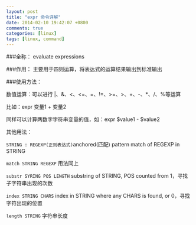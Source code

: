 ```yaml
---
layout: post
title: "expr 命令详解"
date: 2014-02-10 19:42:07 +0800
comments: true
categories: [linux]
tags: [linux, command]
---
```

###全称：
evaluate expressions

###作用：
主要用于四则运算，将表达式的运算结果输出到标准输出
<!--more-->
###使用方法：

数值运算：可以进行 |、&、<、<=、=、!=、>=、>、+、-、*、/、%等运算

比如：expr 变量1 + 变量2

同样可以计算两数字字符串变量的值，如：expr $value1 - $value2

其他用法：

`STRING : REGEXP(正则表达式)`anchored(匹配) pattern match of REGEXP in STRING

`match STRING REGEXP`     用法同上

`substr SYRING POS LENGTH`    substring of STRING, POS counted from 1，寻找子字符串出现的次数

`index STRING CHARS` index in STRING where any CHARS is found, or 0，寻找字符出现的位置

`length STRING`       字符串长度
